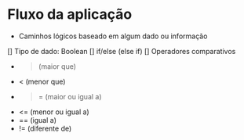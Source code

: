 # Fluxo da aplicação

- Caminhos lógicos baseado em algum dado ou informação

[] Tipo de dado: Boolean
[] if/else (else if)
[] Operadores comparativos

- >  (maior que)
- <  (menor que)
- >= (maior ou igual a)
- <= (menor ou igual a)
- == (igual a)
- != (diferente de)